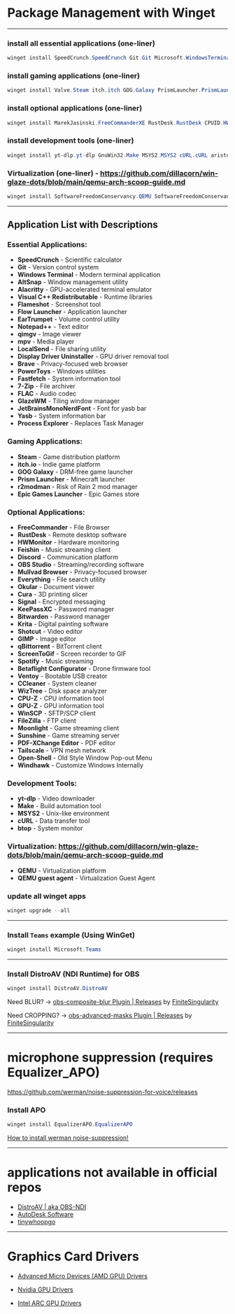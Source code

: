 # Package Management with Winget

---

### install all essential applications (one-liner)
```powershell
winget install SpeedCrunch.SpeedCrunch Git.Git Microsoft.WindowsTerminal AltSnap.AltSnap Alacritty.Alacritty Microsoft.VCRedist.2015+.x64 AmN.yasb Flameshot.Flameshot Flow-Launcher.Flow-Launcher File-New-Project.EarTrumpet Notepad++.Notepad++ qimgv.qimgv mpv.net LocalSend.LocalSend DisplayDriverUninstaller.DisplayDriverUninstaller Brave.Brave Microsoft.PowerToys Fastfetch-cli.Fastfetch 7zip.7zip xiph.flac glzr-io.glazewm karlstav.cava DEVCOM.JetBrainsMonoNerdFont Microsoft.Sysinterals.ProcessExplorer
```

### install gaming applications (one-liner)
```powershell
winget install Valve.Steam itch.itch GOG.Galaxy PrismLauncher.PrismLauncher ebkr.r2modman EpicGames.EpicGamesLauncher
```

### install optional applications (one-liner)
```powershell
winget install MarekJasinski.FreeCommanderXE RustDesk.RustDesk CPUID.HWMonitor jeffvli.Feishin Discord.Discord OBSProject.OBSStudio MullvadVPN.MullvadBrowser voidtools.Everything KDE.Okular Ultimaker.Cura OpenWhisperSystems.Signal KeePassXCTeam.KeePassXC Bitwarden.Bitwarden KDE.Krita Meltytech.Shotcut GIMP.GIMP qBittorrent.qBittorrent NickeManarin.ScreenToGif Spotify.Spotify Betaflight.Betaflight-Configurator Ventoy.Ventoy Piriform.CCleaner AntibodySoftware.WizTree CPUID.CPU-Z TechPowerUp.GPU-Z WinSCP.WinSCP TimKosse.FileZilla.Client MoonlightGameStreamingProject.Moonlight LizardByte.Sunshine TrackerSoftware.PDF-XChangeEditor Tailscale.Tailscale Open-Shell.Open-Shell-Menu RamenSoftware.Windhawk
```

### install development tools (one-liner)
```powershell
winget install yt-dlp.yt-dlp GnuWin32.Make MSYS2.MSYS2 cURL.cURL aristocratos.btop4win
```

### Virtualization (one-liner) - https://github.com/dillacorn/win-glaze-dots/blob/main/qemu-arch-scoop-guide.md
```powershell
winget install SoftwareFreedomConservancy.QEMU SoftwareFreedomConservancy.QEMUGuestAgent
```

---

## Application List with Descriptions

### Essential Applications:
- **SpeedCrunch** - Scientific calculator
- **Git** - Version control system
- **Windows Terminal** - Modern terminal application
- **AltSnap** - Window management utility
- **Alacritty** - GPU-accelerated terminal emulator
- **Visual C++ Redistributable** - Runtime libraries
- **Flameshot** - Screenshot tool
- **Flow Launcher** - Application launcher
- **EarTrumpet** - Volume control utility
- **Notepad++** - Text editor
- **qimgv** - Image viewer
- **mpv** - Media player
- **LocalSend** - File sharing utility
- **Display Driver Uninstaller** - GPU driver removal tool
- **Brave** - Privacy-focused web browser
- **PowerToys** - Windows utilities
- **Fastfetch** - System information tool
- **7-Zip** - File archiver
- **FLAC** - Audio codec
- **GlazeWM** - Tiling window manager
- **JetBrainsMonoNerdFont** - Font for yasb bar
- **Yasb** - System information bar
- **Process Explorer** - Replaces Task Manager

### Gaming Applications:
- **Steam** - Game distribution platform
- **itch.io** - Indie game platform
- **GOG Galaxy** - DRM-free game launcher
- **Prism Launcher** - Minecraft launcher
- **r2modman** - Risk of Rain 2 mod manager
- **Epic Games Launcher** - Epic Games store

### Optional Applications:
- **FreeCommander** - File Browser
- **RustDesk** - Remote desktop software
- **HWMonitor** - Hardware monitoring
- **Feishin** - Music streaming client
- **Discord** - Communication platform
- **OBS Studio** - Streaming/recording software
- **Mullvad Browser** - Privacy-focused browser
- **Everything** - File search utility
- **Okular** - Document viewer
- **Cura** - 3D printing slicer
- **Signal** - Encrypted messaging
- **KeePassXC** - Password manager
- **Bitwarden** - Password manager
- **Krita** - Digital painting software
- **Shotcut** - Video editor
- **GIMP** - Image editor
- **qBittorrent** - BitTorrent client
- **ScreenToGif** - Screen recorder to GIF
- **Spotify** - Music streaming
- **Betaflight Configurator** - Drone firmware tool
- **Ventoy** - Bootable USB creator
- **CCleaner** - System cleaner
- **WizTree** - Disk space analyzer
- **CPU-Z** - CPU information tool
- **GPU-Z** - GPU information tool
- **WinSCP** - SFTP/SCP client
- **FileZilla** - FTP client
- **Moonlight** - Game streaming client
- **Sunshine** - Game streaming server
- **PDF-XChange Editor** - PDF editor
- **Tailscale** - VPN mesh network
- **Open-Shell** - Old Style Window Pop-out Menu
- **Windhawk** - Customize Windows Internally

### Development Tools:
- **yt-dlp** - Video downloader
- **Make** - Build automation tool
- **MSYS2** - Unix-like environment
- **cURL** - Data transfer tool
- **btop** - System monitor

### Virtualization: https://github.com/dillacorn/win-glaze-dots/blob/main/qemu-arch-scoop-guide.md
- **QEMU** - Virtualization platform
- **QEMU guest agent** - Virtualization Guest Agent

### update all winget apps
```powershell
winget upgrade --all
```

---

### Install `Teams` example (**Using WinGet**)
```powershell
winget install Microsoft.Teams
```

---
### Install DistroAV (NDI Runtime) for OBS
```powershell
winget install DistroAV.DistroAV
```

Need BLUR? -> [obs-composite-blur Plugin | Releases](https://github.com/FiniteSingularity/obs-composite-blur/releases) by [FiniteSingularity](https://github.com/FiniteSingularity)

Need CROPPING? -> [obs-advanced-masks Plugin | Releases](https://github.com/FiniteSingularity/obs-advanced-masks/releases) by [FiniteSingularity](https://github.com/FiniteSingularity)

---

# microphone suppression (requires Equalizer_APO)
https://github.com/werman/noise-suppression-for-voice/releases

### Install APO
```powershell
winget install EqualizerAPO.EqualizerAPO
```

[How to install werman noise-suppression!](https://github.com/dillacorn/win-glaze-dots/blob/main/mic_suppression_apo.md)

---

# applications not available in official repos
- [DistroAV | aka OBS-NDI](https://github.com/DistroAV/DistroAV)
- [AutoDesk Software](https://manage.autodesk.com/login?t=/products)
- [tinywhoopgo](https://tinywhoopgo.com/)

---

# Graphics Card Drivers
- [Advanced Micro Devices (AMD GPU) Drivers](https://www.amd.com/en/support/download/drivers.html)
- [Nvidia GPU Drivers](https://www.nvidia.com/en-us/drivers/)

- [Intel ARC GPU Drivers](https://www.intel.com/content/www/us/en/download/785597/intel-arc-iris-xe-graphics-windows.html)


